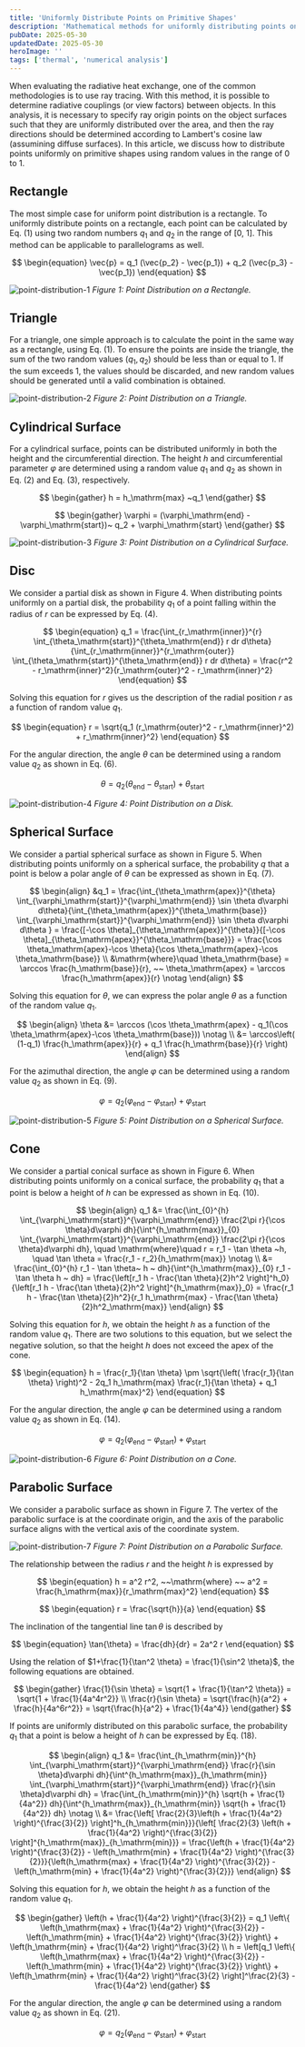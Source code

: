 ```yaml
---
title: 'Uniformly Distribute Points on Primitive Shapes'
description: 'Mathematical methods for uniformly distributing points on primitive geometric surfaces including rectangles, triangles, cylinders, discs, spheres, cones, and parabolic surfaces for ray tracing applications.'
pubDate: 2025-05-30
updatedDate: 2025-05-30
heroImage: ''
tags: ['thermal', 'numerical analysis']
---
```


When evaluating the radiative heat exchange, one of the common methodologies is to use ray tracing.
With this method, it is possible to determine radiative couplings (or view factors) between objects.
In this analysis, it is necessary to specify ray origin points on the object surfaces such that they are uniformly distributed over the area, and then the ray directions should be determined according to Lambert's cosine law (assumining diffuse surfaces).
In this article, we discuss how to distribute points uniformly on primitive shapes using random values in the range of 0 to 1.

## Rectangle

The most simple case for uniform point distribution is a rectangle.
To uniformly distribute points on a rectangle, each point can be calculated by Eq. (1) using two random numbers $q_1$ and $q_2$ in the range of [0, 1].
This method can be applicable to parallelograms as well.

$$
\begin{equation}
\vec{p} = q_1 (\vec{p_2} - \vec{p_1}) + q_2 (\vec{p_3} - \vec{p_1})
\end{equation}
$$

![point-distribution-1](../figures/point-distribution-1.svg)
_Figure 1: Point Distribution on a Rectangle._

## Triangle

For a triangle, one simple approach is to calculate the point in the same way as a rectangle, using Eq. (1).
To ensure the points are inside the triangle, the sum of the two random values $(q_1, q_2)$ should be less than or equal to 1.
If the sum exceeds 1, the values should be discarded, and new random values should be generated until a valid combination is obtained.

![point-distribution-2](../figures/point-distribution-2.svg)
_Figure 2: Point Distribution on a Triangle._

## Cylindrical Surface

For a cylindrical surface, points can be distributed uniformly in both the height and the circumferential direction.
The height $h$ and circumferential parameter $\varphi$ are determined using a random value $q_1$ and $q_2$ as shown in Eq. (2) and Eq. (3), respectively.

$$
\begin{gather}
h = h_\mathrm{max} ~q_1
\end{gather}
$$

$$
\begin{gather}
\varphi = (\varphi_\mathrm{end} - \varphi_\mathrm{start})~ q_2 + \varphi_\mathrm{start}
\end{gather}
$$

![point-distribution-3](../figures/point-distribution-3.svg)
_Figure 3: Point Distribution on a Cylindrical Surface._

## Disc

We consider a partial disk as shown in Figure 4.
When distributing points uniformly on a partial disk, the probability $q_1$ of a point falling within the radius of $r$ can be expressed by Eq. (4).

$$
\begin{equation}
q_1 = \frac{\int_{r_\mathrm{inner}}^{r} \int_{\theta_\mathrm{start}}^{\theta_\mathrm{end}} r dr d\theta}{\int_{r_\mathrm{inner}}^{r_\mathrm{outer}} \int_{\theta_\mathrm{start}}^{\theta_\mathrm{end}} r dr d\theta}
= \frac{r^2 - r_\mathrm{inner}^2}{r_\mathrm{outer}^2 - r_\mathrm{inner}^2}
\end{equation}
$$

Solving this equation for $r$ gives us the description of the radial position $r$ as a function of random value $q_1$.

$$
\begin{equation}
r = \sqrt{q_1 (r_\mathrm{outer}^2 - r_\mathrm{inner}^2) + r_\mathrm{inner}^2}
\end{equation}
$$

For the angular direction, the angle $\theta$ can be determined using a random value $q_2$ as shown in Eq. (6).

$$
\begin{equation}
\theta = q_2 (\theta_\mathrm{end} - \theta_\mathrm{start}) + \theta_\mathrm{start}
\end{equation}
$$

![point-distribution-4](../figures/point-distribution-4.svg)
_Figure 4: Point Distribution on a Disk._

## Spherical Surface

We consider a partial spherical surface as shown in Figure 5.
When distributing points uniformly on a spherical surface, the probability $q$ that a point is below a polar angle of $\theta$ can be expressed as shown in Eq. (7).

$$
\begin{align}
&q_1 = \frac{\int_{\theta_\mathrm{apex}}^{\theta} \int_{\varphi_\mathrm{start}}^{\varphi_\mathrm{end}} \sin \theta d\varphi d\theta}{\int_{\theta_\mathrm{apex}}^{\theta_\mathrm{base}} \int_{\varphi_\mathrm{start}}^{\varphi_\mathrm{end}} \sin \theta d\varphi d\theta }
= \frac{[-\cos \theta]_{\theta_\mathrm{apex}}^{\theta}}{[-\cos \theta]_{\theta_\mathrm{apex}}^{\theta_\mathrm{base}}}
= \frac{\cos \theta_\mathrm{apex}-\cos \theta}{\cos \theta_\mathrm{apex}-\cos \theta_\mathrm{base}} \\
&\mathrm{where}\quad \theta_\mathrm{base} = \arccos \frac{h_\mathrm{base}}{r}, ~~ \theta_\mathrm{apex} = \arccos \frac{h_\mathrm{apex}}{r} \notag
\end{align}
$$

Solving this equation for $\theta$, we can express the polar angle $\theta$ as a function of the random value $q_1$.

$$
\begin{align}
\theta &= \arccos (\cos \theta_\mathrm{apex} - q_1(\cos \theta_\mathrm{apex}-\cos \theta_\mathrm{base})) \notag \\
&= \arccos\left( (1-q_1) \frac{h_\mathrm{apex}}{r} + q_1 \frac{h_\mathrm{base}}{r} \right)
\end{align}
$$

For the azimuthal direction, the angle $\varphi$ can be determined using a random value $q_2$ as shown in Eq. (9).

$$
\begin{equation}
\varphi = q_2 (\varphi_\mathrm{end} - \varphi_\mathrm{start}) + \varphi_\mathrm{start}
\end{equation}
$$

![point-distribution-5](../figures/point-distribution-5.svg)
_Figure 5: Point Distribution on a Spherical Surface._

## Cone

We consider a partial conical surface as shown in Figure 6.
When distributing points uniformly on a conical surface, the probability $q_1$ that a point is below a height of $h$ can be expressed as shown in Eq. (10).

$$
\begin{align}
q_1 &= \frac{\int_{0}^{h} \int_{\varphi_\mathrm{start}}^{\varphi_\mathrm{end}} \frac{2\pi r}{\cos \theta}d\varphi dh}{\int^{h_\mathrm{max}}_{0} \int_{\varphi_\mathrm{start}}^{\varphi_\mathrm{end}} \frac{2\pi r}{\cos \theta}d\varphi dh}, \quad
\mathrm{where}\quad r = r_1 - \tan \theta ~h, \quad \tan \theta = \frac{r_1 - r_2}{h_\mathrm{max}} \notag \\
&= \frac{\int_{0}^{h} r_1 - \tan \theta~ h ~ dh}{\int^{h_\mathrm{max}}_{0} r_1 - \tan \theta h ~ dh}
= \frac{\left[r_1 h - \frac{\tan \theta}{2}h^2 \right]^h_0}{\left[r_1 h - \frac{\tan \theta}{2}h^2 \right]^{h_\mathrm{max}}_0}
= \frac{r_1 h - \frac{\tan \theta}{2}h^2}{r_1 h_\mathrm{max} - \frac{\tan \theta}{2}h^2_\mathrm{max}}
\end{align}
$$

Solving this equation for $h$, we obtain the height $h$ as a function of the random value $q_1$.
There are two solutions to this equation, but we select the negative solution, so that the height $h$ does not exceed the apex of the cone.

$$
\begin{equation}
h = \frac{r_1}{\tan \theta} \pm \sqrt{\left( \frac{r_1}{\tan \theta} \right)^2 - 2q_1 h_\mathrm{max} \frac{r_1}{\tan \theta} + q_1 h_\mathrm{max}^2}
\end{equation}
$$

For the angular direction, the angle $\varphi$ can be determined using a random value $q_2$ as shown in Eq. (14).

$$
\begin{equation}
\varphi = q_2 (\varphi_\mathrm{end} - \varphi_\mathrm{start}) + \varphi_\mathrm{start}
\end{equation}
$$

![point-distribution-6](../figures/point-distribution-6.svg)
_Figure 6: Point Distribution on a Cone._

## Parabolic Surface

We consider a parabolic surface as shown in Figure 7.
The vertex of the parabolic surface is at the coordinate origin, and the axis of the parabolic surface aligns with the vertical axis of the coordinate system.

![point-distribution-7](../figures/point-distribution-7.svg)
_Figure 7: Point Distribution on a Parabolic Surface._

The relationship between the radius $r$ and the height $h$ is expressed by

$$
\begin{equation}
h = a^2 r^2, ~~\mathrm{where} ~~ a^2 = \frac{h_\mathrm{max}}{r_\mathrm{max}^2}
\end{equation}
$$

$$
\begin{equation}
r = \frac{\sqrt{h}}{a}
\end{equation}
$$

The inclination of the tangential line $\tan\theta$ is described by

$$
\begin{equation}
\tan{\theta} = \frac{dh}{dr} = 2a^2 r
\end{equation}
$$

Using the relation of $1+\frac{1}{\tan^2 \theta} = \frac{1}{\sin^2 \theta}$, the following equations are obtained.

$$
\begin{gather}
\frac{1}{\sin \theta} = \sqrt{1 + \frac{1}{\tan^2 \theta}} = \sqrt{1 + \frac{1}{4a^4r^2}} \\
\frac{r}{\sin \theta} = \sqrt{\frac{h}{a^2} + \frac{h}{4a^6r^2}}
= \sqrt{\frac{h}{a^2} + \frac{1}{4a^4}}
\end{gather}
$$

If points are uniformly distributed on this parabolic surface, the probability $q_1$ that a point is below a height of $h$ can be expressed by Eq. (18).

$$
\begin{align}
q_1 &= \frac{\int_{h_\mathrm{min}}^{h} \int_{\varphi_\mathrm{start}}^{\varphi_\mathrm{end}} \frac{r}{\sin \theta}d\varphi dh}{\int^{h_\mathrm{max}}_{h_\mathrm{min}} \int_{\varphi_\mathrm{start}}^{\varphi_\mathrm{end}} \frac{r}{\sin \theta}d\varphi dh}
= \frac{\int_{h_\mathrm{min}}^{h} \sqrt{h + \frac{1}{4a^2}} dh}{\int^{h_\mathrm{max}}_{h_\mathrm{min}} \sqrt{h + \frac{1}{4a^2}} dh} \notag \\
&= \frac{\left[ \frac{2}{3}\left(h + \frac{1}{4a^2} \right)^{\frac{3}{2}} \right]^h_{h_\mathrm{min}}}{\left[ \frac{2}{3} \left(h + \frac{1}{4a^2} \right)^{\frac{3}{2}} \right]^{h_\mathrm{max}}_{h_\mathrm{min}}}
= \frac{\left(h + \frac{1}{4a^2} \right)^{\frac{3}{2}} - \left(h_\mathrm{min} + \frac{1}{4a^2} \right)^{\frac{3}{2}}}{\left(h_\mathrm{max} + \frac{1}{4a^2} \right)^{\frac{3}{2}} - \left(h_\mathrm{min} + \frac{1}{4a^2} \right)^{\frac{3}{2}}}
\end{align}
$$

Solving this equation for $h$, we obtain the height $h$ as a function of the random value $q_1$.

$$
\begin{gather}
\left(h + \frac{1}{4a^2} \right)^{\frac{3}{2}} = q_1 \left\{ \left(h_\mathrm{max} + \frac{1}{4a^2} \right)^{\frac{3}{2}} - \left(h_\mathrm{min} + \frac{1}{4a^2} \right)^{\frac{3}{2}} \right\} + \left(h_\mathrm{min} + \frac{1}{4a^2} \right)^\frac{3}{2} \\
h = \left[q_1 \left\{ \left(h_\mathrm{max} + \frac{1}{4a^2} \right)^{\frac{3}{2}} - \left(h_\mathrm{min} + \frac{1}{4a^2} \right)^{\frac{3}{2}} \right\} + \left(h_\mathrm{min} + \frac{1}{4a^2} \right)^\frac{3}{2} \right]^\frac{2}{3} - \frac{1}{4a^2}
\end{gather}
$$

For the angular direction, the angle $\varphi$ can be determined using a random value $q_2$ as shown in Eq. (21).

$$
\begin{equation}
\varphi = q_2 (\varphi_\mathrm{end} - \varphi_\mathrm{start}) + \varphi_\mathrm{start}
\end{equation}
$$
